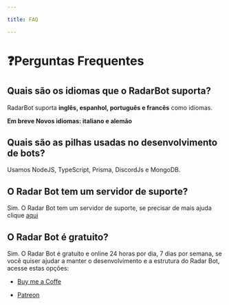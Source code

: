 ```yaml
---

title: FAQ

---
```

# ❓Perguntas Frequentes

## Quais são os idiomas que o RadarBot suporta?

RadarBot suporta **inglês, espanhol, português e francês** como idiomas.

**Em breve Novos idiomas: italiano e alemão**

## Quais são as pilhas usadas no desenvolvimento de bots?

Usamos NodeJS, TypeScript, Prisma, DiscordJs e MongoDB.


## O Radar Bot tem um servidor de suporte?

Sim. O Radar Bot tem um servidor de suporte, se precisar de mais ajuda clique [aqui](https://discord.com/invite/DEtGv4wUNX)


## O Radar Bot é gratuito?

Sim. O Radar Bot é gratuito e online 24 horas por dia, 7 dias por semana, se você quiser ajudar a manter o desenvolvimento e a estrutura do Radar Bot, acesse estas opções:

* [Buy me a Coffe](https://www.buymeacoffee.com/andrebrito16)


* [Patreon](https://www.patreon.com/andrebrito16)&#x20;
